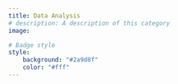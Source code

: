 ```yaml
---
title: Data Analysis
# description: A description of this category
image:

# Badge style
style:
    background: "#2a9d8f"
    color: "#fff"
---
```

